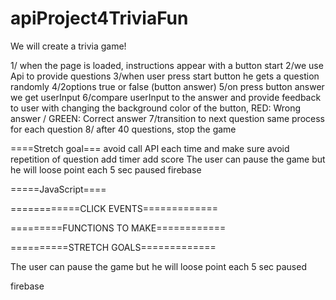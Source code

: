 # apiProject4TriviaFun
We will create a trivia game!

1/ when the page is loaded, instructions appear with a button start
2/we use Api to provide questions
3/when user press start button he gets a question randomly 
4/2options true or false (button answer)
5/on press button answer we get userInput
6/compare userInput to the answer and provide feedback to user with changing the background color of the button, RED: Wrong answer / GREEN: Correct answer
7/transition to next question same process for each question
8/ after 40 questions, stop the game

 ====Stretch goal===
 avoid call API each time and make sure avoid repetition of question
add timer
add score 
The user can pause the game but he will loose point each 5 sec paused
firebase


=====JavaScript====

<!-- *Initializing Game*
1/ Display title screen and create Document Ready
2/ Create myApp object
3/ Create myApp.init() and myApp.setup() to initialize
4/ Create myApp.Url array with urls for API call
5/ Create myApp.questions array of objects{questions, answer}
6/ Make api call and use a for loop to implement the urls into the ajax calls
    a/ use .then() to get the questions and answers from the results of each api call
    b/ store that data in the myApp.questions array 
      myApp.questions.push(
        {
          results[i].question, 
          results[i].answer
        }
      )
7/ Write a function that randomizes a passed array's (a) order
    a/ use a for loop to loop through the array
    b/ create a random number (j)
    c/ exchange the current position (i) with the random number position (j) in the array
    d/ return the mutated array (a)
      / code block from https://stackoverflow.com/questions/6274339/how-can-i-shuffle-an-array
      function shuffle(a) {
        for (let i = a.length - 1; i > 0; i--) {
            const j = Math.floor(Math.random() * (i + 1));
            [a[i], a[j]] = [a[j], a[i]];
        }
        return a;
      } -->

<!-- 8/ *Starting the game* on click 'Start' event listener
    a/ hide title screen and display the play screen **startGame()**
    b/ display the first question
        i/ create variable to store the questionCount (starts at 0) and the correctCount (starts at 0)
        ii/ use jQuery selector to target the div.questionDisplay and then display myApp.questions[count].question
        iii/ listen for on click True/False from user
        iv/ increase questionCount by 1
        v/ compare user choice with myApp.questions[count].answer **checkUserInput**
            if userChoice === myApp.questions[count].answer then
              give positive feedback
              increase correctCount by 1
            else
              give negative feedback
        vi/ if questionCount%10 === 0, flip to next question **displayNextQuestion**
            1/ animated div.questionDisplay to show the next question (myApp.questions[count].question)
            2/ repeat steps iii/ to vii/
        vii/ else end game 

9/ *Ending the game* game ends once 
    a/ hide play screen and display end screen **startGame()**
    b/ display end game string "You got XX / 10 correct!"
        i/ use jQuery seletor to target span in end game string and display correctCount
    c/ listen for on click 'PLay again?'
        i/ increase timesPlayed counter by  (call the increaseTimesPlayed function)
        ii/ restart the game
            1/ hide end screen and display play screen -->


============CLICK EVENTS=============
<!-- // on Start Game Button
  //**startGame()**
  //**displayNextQuestion()**

// on True/False Button
  //**checkUserInput(userChoice)**
  // if **checkGameEnding()** === false
        //**displayNextQuestion()**
      // else **displaySectionScore()**

// on Play Again Button
  //**startGame()**
  //**reshuffleArray()** -->

=========FUNCTIONS TO MAKE============

<!-- startGame()
  // hides $('.playGame')
  // displays $('.sectionQuestions')
  // myApp.correctCount = 0

displayNextQuestion()
  // clean the class (correct/wrong)
  // $('.questions').empty()
  // $('.questions').html(nextQuestionString)

displaySectionScore()
  // hide $('.sectionQuestions')
  // display $('.sectionScore')
  // $('.scoreCount span').empty()
  // $('.scoreCount span').text(correctCount)

checkUserInput(userChoice)
  // myApp.questionCount++
  // if userChoice === correct_answer
    // myApp.correctCount++
    // give positive feedback
      // apply class of correct
  // else
    // give negative feedback
      // apply class of wrong

checkGameEnding()
  // if questionCount%10 === 0
      // return true
    // else 
      // return false

reshuffleArray()
  // if questionCount === 40 then
      // shuffleArray()
      // myApp.questionCount = 0 -->

==========STRETCH GOALS=============

The user can pause the game but he will loose point each 5 sec paused


firebase

